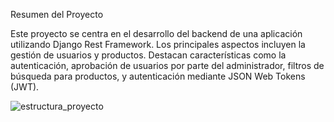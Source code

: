Resumen del Proyecto

Este proyecto se centra en el desarrollo del backend de una aplicación utilizando Django Rest Framework. Los principales aspectos incluyen la gestión de usuarios y productos. Destacan características como la autenticación, aprobación de usuarios por parte del administrador, filtros de búsqueda para productos, y autenticación mediante JSON Web Tokens (JWT).

![estructura_proyecto](https://github.com/VictorAponteParedes/innovatica_products/assets/91540714/f6b2b2cf-ba46-402d-a455-4aae3abaab92)
